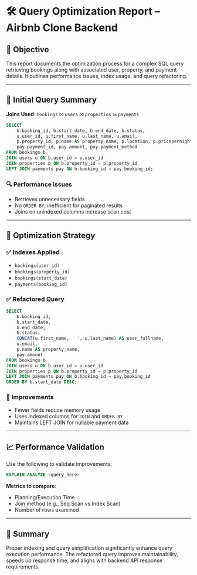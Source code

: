 # 🛠️ Query Optimization Report – Airbnb Clone Backend

## 🎯 Objective
This report documents the optimization process for a complex SQL query retrieving bookings along with associated user, property, and payment details. It outlines performance issues, index usage, and query refactoring.

---

## 🧾 Initial Query Summary
**Joins Used**: `bookings` ⨝ `users` ⨝ `properties` ⟕ `payments`

```sql
SELECT 
    b.booking_id, b.start_date, b.end_date, b.status,
    u.user_id, u.first_name, u.last_name, u.email,
    p.property_id, p.name AS property_name, p.location, p.pricepernight,
    pay.payment_id, pay.amount, pay.payment_method
FROM bookings b
JOIN users u ON b.user_id = u.user_id
JOIN properties p ON b.property_id = p.property_id
LEFT JOIN payments pay ON b.booking_id = pay.booking_id;
```

### 🔍 Performance Issues
- Retrieves unnecessary fields
- No `ORDER BY`, inefficient for paginated results
- Joins on unindexed columns increase scan cost

---

## 🔧 Optimization Strategy

### ✅ Indexes Applied
- `bookings(user_id)`
- `bookings(property_id)`
- `bookings(start_date)`
- `payments(booking_id)`

### ✅ Refactored Query
```sql
SELECT 
    b.booking_id,
    b.start_date,
    b.end_date,
    b.status,
    CONCAT(u.first_name, ' ', u.last_name) AS user_fullname,
    u.email,
    p.name AS property_name,
    pay.amount
FROM bookings b
JOIN users u ON b.user_id = u.user_id
JOIN properties p ON b.property_id = p.property_id
LEFT JOIN payments pay ON b.booking_id = pay.booking_id
ORDER BY b.start_date DESC;
```

### 🧠 Improvements
- Fewer fields reduce memory usage
- Uses indexed columns for `JOIN` and `ORDER BY`
- Maintains LEFT JOIN for nullable payment data

---

## 📈 Performance Validation
Use the following to validate improvements:
```sql
EXPLAIN ANALYZE <query_here>
```
**Metrics to compare**:
- Planning/Execution Time
- Join method (e.g., Seq Scan vs Index Scan)
- Number of rows examined

---

## 🧾 Summary
Proper indexing and query simplification significantly enhance query execution performance. The refactored query improves maintainability, speeds up response time, and aligns with backend API response requirements.
